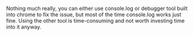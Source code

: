 Nothing much really, you can either use console.log or debugger tool built into chrome to fix the issue, but most of the time console.log works just fine. Using the other tool is time-consuming and not worth investing time into it anyway.